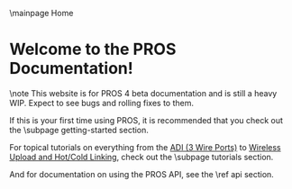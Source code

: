 \mainpage Home

# Welcome to the PROS Documentation!

\note This website is for PROS 4 beta documentation and is still a heavy WIP. Expect to see bugs and rolling fixes to them. 

If this is your first time using PROS, it is recommended that you check out the \subpage getting-started section.

For topical tutorials on everything from the [ADI (3 Wire Ports)](https://purduesigbots.github.io/pros-doxygen-docs/group__cpp-adi.html) to [Wireless Upload and Hot/Cold Linking](https://purduesigbots.github.io/pros-doxygen-docs/wireless-upload.html), check out the \subpage tutorials section.

And for documentation on using the PROS API, see the \ref api section.
